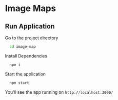 # Image Maps

## Run Application

Go to the project directory

```bash
  cd image-map
```

Install Dependencies

```bash
  npm i
```

Start the application

```bash
  npm start
```

You'll see the app running on
`http://localhost:3000/`
